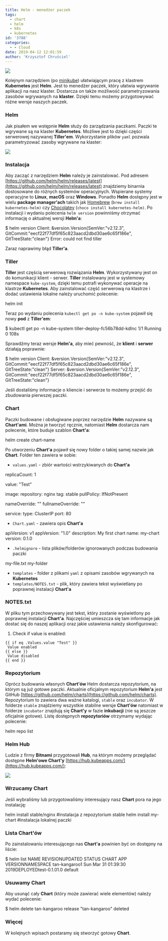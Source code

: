 ```yaml
---
title: Helm - menedżer paczek
tags:
  - chart
  - helm
  - k8s
  - kubernetes
id: '3788'
categories:
  - - Cloud
date: 2019-04-12 12:01:59
author: 'Krzysztof Chruściel'
---
```


![](https://codecouple.pl/wp-content/uploads/2019/03/helm.png)

Kolejnym narzędziem (po [minikube](https://codecouple.pl/2019/04/05/minikube-lokalny-klaster-kubernetes/)) ułatwiającym pracę z klastrem **Kubernetes** jest **Helm**. Jest to menedżer paczek, który ułatwia wgrywanie aplikacji na nasz klaster. Dostarcza on także możliwość parametryzowania zasobów wgrywanych na **klaster**. Dzięki temu możemy przygotowywać różne wersje naszych paczek.
<!-- more -->
### Helm

Jak pisałem we wstępnie **Helm** służy do zarządzania paczkami. Paczki te wgrywane są na klaster **Kubernetes**. Możliwe jest to dzięki części serwerowej nazywanej **Tiller'em**. Wykorzystanie plików `yaml` pozwala parametryzować zasoby wgrywane na klaster:

![](https://codecouple.pl/wp-content/uploads/2019/03/helm-1-1024x439.png)

### Instalacja

Aby zacząć z narzędziem **Helm** należy je zainstalować. Pod adresem [https://github.com/helm/helm/releases/latest](https://github.com/helm/helm/releases/latest) znajdziemy binarnia dostosowane do różnych systemów operacyjnych. Wspierane systemy operacyjne to **Linux**, **macOS** oraz **Windows**. Ponadto **Helm** dostępny jest w wielu **package manager'ach** takich jak [Homebrew](https://brew.sh/) (`brew install kubernetes-helm)` czy [Chocolatey](https://chocolatey.org/) (`choco install kubernetes-helm)`. Po instalacji i wydaniu polecenia `helm version` powinniśmy otrzymać informację o aktualnej wersji **Helm'a**:

$ helm version
Client: &version.Version{SemVer:"v2.12.3", GitCommit:"eecf22f77df5f65c823aacd2dbd30ae6c65f186e", GitTreeState:"clean"}
Error: could not find tiller

Zaraz naprawimy błąd **Tiller'a**.

### Tiller

**Tiller** jest częścią serwerową rozwiązania **Helm**. Wykorzystywany jest on do komunikacji klient - serwer. **Tiller** instalowany jest w systemowy namespace `kube-system`, dzięki temu potrafi wykonywać operacje na klastrze **Kubernetes**. Aby zainstalować część serwerową na klastrze i dodać ustawienia lokalne należy uruchomić polecenie:

helm init

Teraz po wydaniu polecenia `kubectl get po -n kube-system` pojawił się nowy **pod** z **Tiller'em**:

$ kubectl get po -n kube-system
tiller-deploy-fc56b78dd-kdlnc           1/1     Running   0          108s

Sprawdźmy teraz wersje **Helm'a**, aby mieć pewność, że **klient** i **serwer** działają poprawnie:

$ helm version
Client: &version.Version{SemVer:"v2.12.3", GitCommit:"eecf22f77df5f65c823aacd2dbd30ae6c65f186e", GitTreeState:"clean"}
Server: &version.Version{SemVer:"v2.12.3", GitCommit:"eecf22f77df5f65c823aacd2dbd30ae6c65f186e", GitTreeState:"clean"}

Jeśli dostaliśmy informacje o kliencie i serwerze to możemy przejść do zbudowania pierwszej paczki.

### Chart

Paczki budowane i obsługiwane poprzez narzędzie **Helm** nazywane są **Chart'ami**. Można je tworzyć ręcznie, natomiast **Helm** dostarcza nam polecenie, które buduje szablon **Chart'a**:

 helm create chart-name

Po utworzeniu **Chart'a** pojawił się nowy folder o takiej samej nazwie jak **Chart**. Folder ten zawiera w sobie:

*   `values.yaml` - zbiór wartości wstrzykiwanych do **Chart'a**

replicaCount: 1

value: "Test"

image:
  repository: nginx
  tag: stable
  pullPolicy: IfNotPresent

nameOverride: ""
fullnameOverride: ""

service:
  type: ClusterIP
  port: 80

*   `Chart.yaml` - zawiera opis **Chart'a**

apiVersion: v1
appVersion: "1.0"
description: My first chart
name: my-chart
version: 0.1.0

*   `.helmignore` - lista plików/folderów ignorowanych podczas budowania paczki

my-file.txt
my-folder

*   `templates` - folder z plikami `yaml` z opisami zasobów wgrywanych na **Kubernetes**
*   `templates/NOTES.txt` - plik, który zawiera tekst wyświetlany po poprawnej instalacji **Chart'a**

### NOTES.txt

W pliku tym przechowywany jest tekst, który zostanie wyświetlony po poprawnej instalacji **Chart'a**. Najczęściej umieszcza się tam informacje jak dostać się do naszej aplikacji oraz jakie ustawienia należy skonfigurować:

1. Check if value is enabled:
```
{{ if eq .Values.value "Test" }}
 Value enabled
{{ else }}
 Value disabled
{{ end }}
```


### Repozytorium

Oprócz budowania własnych **Chart'ów** Helm dostarcza repozytorium, na którym są już gotowe paczki. Aktualnie oficjalnym repozytorium **Helm'a** jest GitHub [https://github.com/helm/charts](https://github.com/helm/charts). Repozytorium to zawiera dwa ważne katalogi, `stable` oraz `incubator`. W folderze `stable` znajdziemy wszystkie stabilne wersje **Chart'ów** natomiast w folderze `incubator` znajdują się **Chart'y** w fazie **inkubacji** (nie są jeszcze oficjalnie gotowe). Listę dostępnych **repozytoriów** otrzymamy wydając polecenie:

helm repo list

### Helm Hub

Ludzie z firmy **Bitnami** przygotowali **Hub**, na którym możemy przeglądać dostępne **Helm'owe Chart'y** [https://hub.kubeapps.com/](https://hub.kubeapps.com/):

![](https://codecouple.pl/wp-content/uploads/2019/03/helm-hub-1024x494.png)

### Wrzucamy Chart

Jeśli wybraliśmy lub przygotowaliśmy interesujący nasz **Chart** pora na jego instalację:

helm install stable/nginx #instalacja z repozytorium stable
helm install my-chart     #instalacja lokalnej paczki

### Lista Chart'ów

Po zainstalowaniu interesującego nas **Chart'a** powinien być on dostępny na liście:

$ helm list
NAME        REVISIONUPDATED                 STATUS  CHART     APP VERSIONNAMESPACE
tan-kangaroo1       Sun Mar 31 01:39:30 2019DEPLOYEDtest-0.1.01.0        default

### Usuwamy Chart

Aby usunąć cały **Chart** (który może zawierać wiele elementów) należy wydać polecenie:

$ helm delete tan-kangaroo
release "tan-kangaroo" deleted

### Więcej

W kolejnych wpisach postaramy się stworzyć gotowy **Chart**.